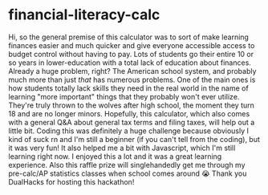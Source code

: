 # financial-literacy-calc
Hi, so the general premise of this calculator was to sort of make learning finances easier and much quicker and give everyone accessible access to budget control without having to pay. 
Lots of students go their entire 10 or so years in lower-education with a total lack of education about finances. Already a huge problem, right? The American school system, and probably
much more than just *that* has numerous problems. One of the main ones is how students totally lack skills they need in the real world in the name of learning "more important" things 
that they probably won't ever utilize. They're truly thrown to the wolves after high school, the moment they turn 18 and are no longer minors. Hopefully, this calculator, which also comes
with a general Q&A about general tax terms and filing taxes, will help out a little bit. Coding this was definitely a huge challenge because obviously I kind of suck rn and I'm still 
a beginner (if you can't tell from the coding), but it was very fun! It also helped me a bit with Javascript, which I'm still learning right now. I enjoyed this a lot and it was a great learning experience. Also this raffle prize will singlehandedly get me through my pre-calc/AP statistics classes when school comes around :sob: 
Thank you DualHacks for hosting this hackathon!

